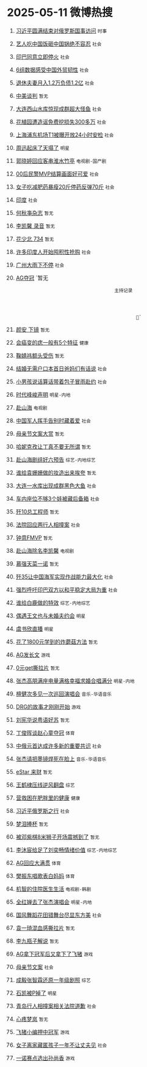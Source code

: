 # 2025-05-11 微博热搜 
1. [习近平圆满结束对俄罗斯国事访问](https://m.weibo.cn/search?containerid=100103type%3D1%26t%3D10%26q%3D%23%E4%B9%A0%E8%BF%91%E5%B9%B3%E5%9C%86%E6%BB%A1%E7%BB%93%E6%9D%9F%E5%AF%B9%E4%BF%84%E7%BD%97%E6%96%AF%E5%9B%BD%E4%BA%8B%E8%AE%BF%E9%97%AE%23&stream_entry_id=51&isnewpage=1&extparam=seat%3D1%26stream_entry_id%3D51%26pos%3D0%26filter_type%3Drealtimehot%26cate%3D10103%26c_type%3D51%26dgr%3D0%26q%3D%2523%25E4%25B9%25A0%25E8%25BF%2591%25E5%25B9%25B3%25E5%259C%2586%25E6%25BB%25A1%25E7%25BB%2593%25E6%259D%259F%25E5%25AF%25B9%25E4%25BF%2584%25E7%25BD%2597%25E6%2596%25AF%25E5%259B%25BD%25E4%25BA%258B%25E8%25AE%25BF%25E9%2597%25AE%2523%26display_time%3D1746908213%26pre_seqid%3D17469082138880337578985) `时事` 

2. [艺人吃中国饭砸中国锅绝不容忍](https://m.weibo.cn/search?containerid=100103type%3D1%26t%3D10%26q%3D%23%E8%89%BA%E4%BA%BA%E5%90%83%E4%B8%AD%E5%9B%BD%E9%A5%AD%E7%A0%B8%E4%B8%AD%E5%9B%BD%E9%94%85%E7%BB%9D%E4%B8%8D%E5%AE%B9%E5%BF%8D%23&stream_entry_id=31&isnewpage=1&extparam=seat%3D1%26stream_entry_id%3D31%26lcate%3D5001%26band_rank%3D1%26realpos%3D1%26filter_type%3Drealtimehot%26dgr%3D0%26pos%3D0%26cate%3D5001%26q%3D%2523%25E8%2589%25BA%25E4%25BA%25BA%25E5%2590%2583%25E4%25B8%25AD%25E5%259B%25BD%25E9%25A5%25AD%25E7%25A0%25B8%25E4%25B8%25AD%25E5%259B%25BD%25E9%2594%2585%25E7%25BB%259D%25E4%25B8%258D%25E5%25AE%25B9%25E5%25BF%258D%2523%26c_type%3D31%26flag%3D2%26display_time%3D1746908213%26pre_seqid%3D17469082138880337578985) `社会` 

3. [印巴同意立即停火](https://m.weibo.cn/search?containerid=100103type%3D1%26t%3D10%26q%3D%23%E5%8D%B0%E5%B7%B4%E5%90%8C%E6%84%8F%E7%AB%8B%E5%8D%B3%E5%81%9C%E7%81%AB%23&stream_entry_id=31&isnewpage=1&extparam=seat%3D1%26stream_entry_id%3D31%26lcate%3D5001%26band_rank%3D2%26realpos%3D2%26filter_type%3Drealtimehot%26dgr%3D0%26pos%3D1%26cate%3D5001%26q%3D%2523%25E5%258D%25B0%25E5%25B7%25B4%25E5%2590%258C%25E6%2584%258F%25E7%25AB%258B%25E5%258D%25B3%25E5%2581%259C%25E7%2581%25AB%2523%26c_type%3D31%26flag%3D0%26display_time%3D1746908213%26pre_seqid%3D17469082138880337578985) `社会` 

4. [6组数据感受中国外贸韧性](https://m.weibo.cn/search?containerid=100103type%3D1%26t%3D10%26q%3D%236%E7%BB%84%E6%95%B0%E6%8D%AE%E6%84%9F%E5%8F%97%E4%B8%AD%E5%9B%BD%E5%A4%96%E8%B4%B8%E9%9F%A7%E6%80%A7%23&stream_entry_id=31&isnewpage=1&extparam=seat%3D1%26stream_entry_id%3D31%26lcate%3D5001%26band_rank%3D3%26realpos%3D3%26filter_type%3Drealtimehot%26dgr%3D0%26pos%3D2%26cate%3D5001%26q%3D%25236%25E7%25BB%2584%25E6%2595%25B0%25E6%258D%25AE%25E6%2584%259F%25E5%258F%2597%25E4%25B8%25AD%25E5%259B%25BD%25E5%25A4%2596%25E8%25B4%25B8%25E9%259F%25A7%25E6%2580%25A7%2523%26c_type%3D31%26flag%3D0%26display_time%3D1746908213%26pre_seqid%3D17469082138880337578985) `社会` 

5. [退休夫妻月入1.2万负债1.2亿](https://m.weibo.cn/search?containerid=100103type%3D1%26t%3D10%26q%3D%23%E9%80%80%E4%BC%91%E5%A4%AB%E5%A6%BB%E6%9C%88%E5%85%A51.2%E4%B8%87%E8%B4%9F%E5%80%BA1.2%E4%BA%BF%23&stream_entry_id=31&isnewpage=1&extparam=seat%3D1%26stream_entry_id%3D31%26lcate%3D5001%26band_rank%3D4%26realpos%3D4%26filter_type%3Drealtimehot%26dgr%3D0%26pos%3D3%26cate%3D5001%26q%3D%2523%25E9%2580%2580%25E4%25BC%2591%25E5%25A4%25AB%25E5%25A6%25BB%25E6%259C%2588%25E5%2585%25A51.2%25E4%25B8%2587%25E8%25B4%259F%25E5%2580%25BA1.2%25E4%25BA%25BF%2523%26c_type%3D31%26flag%3D2%26display_time%3D1746908213%26pre_seqid%3D17469082138880337578985) `社会` 

6. [中美谈判](https://m.weibo.cn/search?containerid=100103type%3D1%26t%3D10%26q%3D%E4%B8%AD%E7%BE%8E%E8%B0%88%E5%88%A4&stream_entry_id=31&isnewpage=1&extparam=seat%3D1%26stream_entry_id%3D31%26lcate%3D5001%26band_rank%3D5%26realpos%3D5%26filter_type%3Drealtimehot%26dgr%3D0%26pos%3D4%26cate%3D5001%26q%3D%25E4%25B8%25AD%25E7%25BE%258E%25E8%25B0%2588%25E5%2588%25A4%26c_type%3D31%26flag%3D0%26display_time%3D1746908213%26pre_seqid%3D17469082138880337578985) `暂无` 

7. [大连西山水库惊现成群超大怪鱼](https://m.weibo.cn/search?containerid=100103type%3D1%26t%3D10%26q%3D%23%E5%A4%A7%E8%BF%9E%E8%A5%BF%E5%B1%B1%E6%B0%B4%E5%BA%93%E6%83%8A%E7%8E%B0%E6%88%90%E7%BE%A4%E8%B6%85%E5%A4%A7%E6%80%AA%E9%B1%BC%23&stream_entry_id=31&isnewpage=1&extparam=seat%3D1%26stream_entry_id%3D31%26lcate%3D5001%26band_rank%3D6%26realpos%3D6%26filter_type%3Drealtimehot%26dgr%3D0%26pos%3D5%26cate%3D5001%26q%3D%2523%25E5%25A4%25A7%25E8%25BF%259E%25E8%25A5%25BF%25E5%25B1%25B1%25E6%25B0%25B4%25E5%25BA%2593%25E6%2583%258A%25E7%258E%25B0%25E6%2588%2590%25E7%25BE%25A4%25E8%25B6%2585%25E5%25A4%25A7%25E6%2580%25AA%25E9%25B1%25BC%2523%26c_type%3D31%26flag%3D0%26display_time%3D1746908213%26pre_seqid%3D17469082138880337578985) `社会` 

8. [花植园遭造谣免费挖损失300多万](https://m.weibo.cn/search?containerid=100103type%3D1%26t%3D10%26q%3D%23%E8%8A%B1%E6%A4%8D%E5%9B%AD%E9%81%AD%E9%80%A0%E8%B0%A3%E5%85%8D%E8%B4%B9%E6%8C%96%E6%8D%9F%E5%A4%B1300%E5%A4%9A%E4%B8%87%23&stream_entry_id=31&isnewpage=1&extparam=seat%3D1%26stream_entry_id%3D31%26lcate%3D5001%26band_rank%3D7%26q%3D%2523%25E8%258A%25B1%25E6%25A4%258D%25E5%259B%25AD%25E9%2581%25AD%25E9%2580%25A0%25E8%25B0%25A3%25E5%2585%258D%25E8%25B4%25B9%25E6%258C%2596%25E6%258D%259F%25E5%25A4%25B1300%25E5%25A4%259A%25E4%25B8%2587%2523%26dgr%3D0%26pos%3D6%26adid%3D285491%26cate%3D5001%26c_type%3D31%26filter_type%3Drealtimehot%26is_ad_pos%3D1%26display_time%3D1746908213%26pre_seqid%3D17469082138880337578985) `社会` 

9. [上海浦东机场T1被曝开放24小时安检](https://m.weibo.cn/search?containerid=100103type%3D1%26t%3D10%26q%3D%23%E4%B8%8A%E6%B5%B7%E6%B5%A6%E4%B8%9C%E6%9C%BA%E5%9C%BAT1%E8%A2%AB%E6%9B%9D%E5%BC%80%E6%94%BE24%E5%B0%8F%E6%97%B6%E5%AE%89%E6%A3%80%23&stream_entry_id=31&isnewpage=1&extparam=seat%3D1%26stream_entry_id%3D31%26lcate%3D5001%26band_rank%3D7%26realpos%3D7%26filter_type%3Drealtimehot%26dgr%3D0%26pos%3D7%26cate%3D5001%26q%3D%2523%25E4%25B8%258A%25E6%25B5%25B7%25E6%25B5%25A6%25E4%25B8%259C%25E6%259C%25BA%25E5%259C%25BAT1%25E8%25A2%25AB%25E6%259B%259D%25E5%25BC%2580%25E6%2594%25BE24%25E5%25B0%258F%25E6%2597%25B6%25E5%25AE%2589%25E6%25A3%2580%2523%26c_type%3D31%26flag%3D2%26display_time%3D1746908213%26pre_seqid%3D17469082138880337578985) `社会` 

10. [周迅起床了天塌了](https://m.weibo.cn/search?containerid=100103type%3D1%26t%3D10%26q%3D%23%E5%91%A8%E8%BF%85%E8%B5%B7%E5%BA%8A%E4%BA%86%E5%A4%A9%E5%A1%8C%E4%BA%86%23&stream_entry_id=31&isnewpage=1&extparam=seat%3D1%26stream_entry_id%3D31%26lcate%3D5001%26band_rank%3D8%26realpos%3D8%26filter_type%3Drealtimehot%26dgr%3D0%26pos%3D8%26cate%3D5001%26q%3D%2523%25E5%2591%25A8%25E8%25BF%2585%25E8%25B5%25B7%25E5%25BA%258A%25E4%25BA%2586%25E5%25A4%25A9%25E5%25A1%258C%25E4%25BA%2586%2523%26c_type%3D31%26flag%3D2%26display_time%3D1746908213%26pre_seqid%3D17469082138880337578985) `明星` 

11. [郭晓婷回应客串淮水竹亭](https://m.weibo.cn/search?containerid=100103type%3D1%26t%3D10%26q%3D%23%E9%83%AD%E6%99%93%E5%A9%B7%E5%9B%9E%E5%BA%94%E5%AE%A2%E4%B8%B2%E6%B7%AE%E6%B0%B4%E7%AB%B9%E4%BA%AD%23&stream_entry_id=31&isnewpage=1&extparam=seat%3D1%26stream_entry_id%3D31%26lcate%3D5001%26band_rank%3D9%26realpos%3D9%26filter_type%3Drealtimehot%26dgr%3D0%26pos%3D9%26cate%3D5001%26q%3D%2523%25E9%2583%25AD%25E6%2599%2593%25E5%25A9%25B7%25E5%259B%259E%25E5%25BA%2594%25E5%25AE%25A2%25E4%25B8%25B2%25E6%25B7%25AE%25E6%25B0%25B4%25E7%25AB%25B9%25E4%25BA%25AD%2523%26c_type%3D31%26flag%3D0%26display_time%3D1746908213%26pre_seqid%3D17469082138880337578985) `电视剧-国产剧` 

12. [00后民警MVP结算画面好可爱](https://m.weibo.cn/search?containerid=100103type%3D1%26t%3D10%26q%3D%2300%E5%90%8E%E6%B0%91%E8%AD%A6MVP%E7%BB%93%E7%AE%97%E7%94%BB%E9%9D%A2%E5%A5%BD%E5%8F%AF%E7%88%B1%23&stream_entry_id=31&isnewpage=1&extparam=seat%3D1%26stream_entry_id%3D31%26lcate%3D5001%26band_rank%3D10%26realpos%3D10%26filter_type%3Drealtimehot%26dgr%3D0%26pos%3D10%26cate%3D5001%26q%3D%252300%25E5%2590%258E%25E6%25B0%2591%25E8%25AD%25A6MVP%25E7%25BB%2593%25E7%25AE%2597%25E7%2594%25BB%25E9%259D%25A2%25E5%25A5%25BD%25E5%258F%25AF%25E7%2588%25B1%2523%26c_type%3D31%26flag%3D32768%26display_time%3D1746908213%26pre_seqid%3D17469082138880337578985) `社会` 

13. [女子吃减肥药暴瘦20斤停药反弹70斤](https://m.weibo.cn/search?containerid=100103type%3D1%26t%3D10%26q%3D%23%E5%A5%B3%E5%AD%90%E5%90%83%E5%87%8F%E8%82%A5%E8%8D%AF%E6%9A%B4%E7%98%A620%E6%96%A4%E5%81%9C%E8%8D%AF%E5%8F%8D%E5%BC%B970%E6%96%A4%23&stream_entry_id=31&isnewpage=1&extparam=seat%3D1%26stream_entry_id%3D31%26lcate%3D5001%26band_rank%3D11%26realpos%3D11%26filter_type%3Drealtimehot%26dgr%3D0%26pos%3D11%26cate%3D5001%26q%3D%2523%25E5%25A5%25B3%25E5%25AD%2590%25E5%2590%2583%25E5%2587%258F%25E8%2582%25A5%25E8%258D%25AF%25E6%259A%25B4%25E7%2598%25A620%25E6%2596%25A4%25E5%2581%259C%25E8%258D%25AF%25E5%258F%258D%25E5%25BC%25B970%25E6%2596%25A4%2523%26c_type%3D31%26flag%3D0%26display_time%3D1746908213%26pre_seqid%3D17469082138880337578985) `社会` 

14. [印度](https://m.weibo.cn/search?containerid=100103type%3D1%26t%3D10%26q%3D%E5%8D%B0%E5%BA%A6&stream_entry_id=31&isnewpage=1&extparam=seat%3D1%26stream_entry_id%3D31%26lcate%3D5001%26band_rank%3D12%26realpos%3D12%26filter_type%3Drealtimehot%26dgr%3D0%26pos%3D12%26cate%3D5001%26q%3D%25E5%258D%25B0%25E5%25BA%25A6%26c_type%3D31%26flag%3D0%26display_time%3D1746908213%26pre_seqid%3D17469082138880337578985) `社会` 

15. [何秋亊杂志](https://m.weibo.cn/search?containerid=100103type%3D1%26t%3D10%26q%3D%23%E4%BD%95%E7%A7%8B%E4%BA%8A%E6%9D%82%E5%BF%97%23&stream_entry_id=31&isnewpage=1&extparam=seat%3D1%26stream_entry_id%3D31%26lcate%3D5001%26band_rank%3D13%26realpos%3D13%26filter_type%3Drealtimehot%26dgr%3D0%26pos%3D13%26cate%3D5001%26q%3D%2523%25E4%25BD%2595%25E7%25A7%258B%25E4%25BA%258A%25E6%259D%2582%25E5%25BF%2597%2523%26c_type%3D31%26flag%3D1%26display_time%3D1746908213%26pre_seqid%3D17469082138880337578985) `暂无` 

16. [李凯馨 录音](https://m.weibo.cn/search?containerid=100103type%3D1%26t%3D10%26q%3D%E6%9D%8E%E5%87%AF%E9%A6%A8+%E5%BD%95%E9%9F%B3&stream_entry_id=31&isnewpage=1&extparam=seat%3D1%26stream_entry_id%3D31%26lcate%3D5001%26band_rank%3D14%26realpos%3D14%26filter_type%3Drealtimehot%26dgr%3D0%26pos%3D14%26cate%3D5001%26q%3D%25E6%259D%258E%25E5%2587%25AF%25E9%25A6%25A8%2520%25E5%25BD%2595%25E9%259F%25B3%26c_type%3D31%26flag%3D0%26display_time%3D1746908213%26pre_seqid%3D17469082138880337578985) `暂无` 

17. [花少北 734](https://m.weibo.cn/search?containerid=100103type%3D1%26t%3D10%26q%3D%E8%8A%B1%E5%B0%91%E5%8C%97+734&stream_entry_id=31&isnewpage=1&extparam=seat%3D1%26stream_entry_id%3D31%26lcate%3D5001%26band_rank%3D15%26realpos%3D15%26filter_type%3Drealtimehot%26dgr%3D0%26pos%3D15%26cate%3D5001%26q%3D%25E8%258A%25B1%25E5%25B0%2591%25E5%258C%2597%2520734%26c_type%3D31%26flag%3D0%26display_time%3D1746908213%26pre_seqid%3D17469082138880337578985) `暂无` 

18. [许多印度人开始囤积性抢购](https://m.weibo.cn/search?containerid=100103type%3D1%26t%3D10%26q%3D%23%E8%AE%B8%E5%A4%9A%E5%8D%B0%E5%BA%A6%E4%BA%BA%E5%BC%80%E5%A7%8B%E5%9B%A4%E7%A7%AF%E6%80%A7%E6%8A%A2%E8%B4%AD%23&stream_entry_id=31&isnewpage=1&extparam=seat%3D1%26stream_entry_id%3D31%26lcate%3D5001%26band_rank%3D16%26realpos%3D16%26filter_type%3Drealtimehot%26dgr%3D0%26pos%3D16%26cate%3D5001%26q%3D%2523%25E8%25AE%25B8%25E5%25A4%259A%25E5%258D%25B0%25E5%25BA%25A6%25E4%25BA%25BA%25E5%25BC%2580%25E5%25A7%258B%25E5%259B%25A4%25E7%25A7%25AF%25E6%2580%25A7%25E6%258A%25A2%25E8%25B4%25AD%2523%26c_type%3D31%26flag%3D0%26display_time%3D1746908213%26pre_seqid%3D17469082138880337578985) `社会` 

19. [广州大雨下不停](https://m.weibo.cn/search?containerid=100103type%3D1%26t%3D10%26q%3D%23%E5%B9%BF%E5%B7%9E%E5%A4%A7%E9%9B%A8%E4%B8%8B%E4%B8%8D%E5%81%9C%23&stream_entry_id=31&isnewpage=1&extparam=seat%3D1%26stream_entry_id%3D31%26lcate%3D5001%26band_rank%3D17%26realpos%3D17%26filter_type%3Drealtimehot%26dgr%3D0%26pos%3D17%26cate%3D5001%26q%3D%2523%25E5%25B9%25BF%25E5%25B7%259E%25E5%25A4%25A7%25E9%259B%25A8%25E4%25B8%258B%25E4%25B8%258D%25E5%2581%259C%2523%26c_type%3D31%26flag%3D0%26display_time%3D1746908213%26pre_seqid%3D17469082138880337578985) `社会` 

20. [AG夺冠](https://m.weibo.cn/search?containerid=100103type%3D1%26t%3D10%26q%3DAG%E5%A4%BA%E5%86%A0&stream_entry_id=31&isnewpage=1&extparam=seat%3D1%26stream_entry_id%3D31%26lcate%3D5001%26band_rank%3D18%26realpos%3D18%26filter_type%3Drealtimehot%26dgr%3D0%26pos%3D18%26cate%3D5001%26q%3DAG%25E5%25A4%25BA%25E5%2586%25A0%26c_type%3D31%26flag%3D0%26display_time%3D1746908213%26pre_seqid%3D17469082138880337578985) `暂无
                                    
                                                        
                                            主持记录
                        
                                                    
                        
                        
                                                    ` 

21. [颜安 下镜](https://m.weibo.cn/search?containerid=100103type%3D1%26t%3D10%26q%3D%E9%A2%9C%E5%AE%89+%E4%B8%8B%E9%95%9C&stream_entry_id=31&isnewpage=1&extparam=seat%3D1%26stream_entry_id%3D31%26lcate%3D5001%26band_rank%3D19%26realpos%3D19%26filter_type%3Drealtimehot%26dgr%3D0%26pos%3D19%26cate%3D5001%26q%3D%25E9%25A2%259C%25E5%25AE%2589%2520%25E4%25B8%258B%25E9%2595%259C%26c_type%3D31%26flag%3D0%26display_time%3D1746908213%26pre_seqid%3D17469082138880337578985) `暂无` 

22. [会癌变的痣一般有5个特征](https://m.weibo.cn/search?containerid=100103type%3D1%26t%3D10%26q%3D%23%E4%BC%9A%E7%99%8C%E5%8F%98%E7%9A%84%E7%97%A3%E4%B8%80%E8%88%AC%E6%9C%895%E4%B8%AA%E7%89%B9%E5%BE%81%23&stream_entry_id=31&isnewpage=1&extparam=seat%3D1%26stream_entry_id%3D31%26lcate%3D5001%26band_rank%3D20%26realpos%3D20%26filter_type%3Drealtimehot%26dgr%3D0%26pos%3D20%26cate%3D5001%26q%3D%2523%25E4%25BC%259A%25E7%2599%258C%25E5%258F%2598%25E7%259A%2584%25E7%2597%25A3%25E4%25B8%2580%25E8%2588%25AC%25E6%259C%25895%25E4%25B8%25AA%25E7%2589%25B9%25E5%25BE%2581%2523%26c_type%3D31%26flag%3D0%26display_time%3D1746908213%26pre_seqid%3D17469082138880337578985) `健康` 

23. [鞠婧祎额头受伤](https://m.weibo.cn/search?containerid=100103type%3D1%26t%3D10%26q%3D%23%E9%9E%A0%E5%A9%A7%E7%A5%8E%E9%A2%9D%E5%A4%B4%E5%8F%97%E4%BC%A4%23&stream_entry_id=31&isnewpage=1&extparam=seat%3D1%26stream_entry_id%3D31%26lcate%3D5001%26band_rank%3D21%26realpos%3D21%26filter_type%3Drealtimehot%26dgr%3D0%26pos%3D21%26cate%3D5001%26q%3D%2523%25E9%259E%25A0%25E5%25A9%25A7%25E7%25A5%258E%25E9%25A2%259D%25E5%25A4%25B4%25E5%258F%2597%25E4%25BC%25A4%2523%26c_type%3D31%26flag%3D0%26display_time%3D1746908213%26pre_seqid%3D17469082138880337578985) `暂无` 

24. [结婚无需户口本首日爸妈们有话说](https://m.weibo.cn/search?containerid=100103type%3D1%26t%3D10%26q%3D%23%E7%BB%93%E5%A9%9A%E6%97%A0%E9%9C%80%E6%88%B7%E5%8F%A3%E6%9C%AC%E9%A6%96%E6%97%A5%E7%88%B8%E5%A6%88%E4%BB%AC%E6%9C%89%E8%AF%9D%E8%AF%B4%23&stream_entry_id=31&isnewpage=1&extparam=seat%3D1%26stream_entry_id%3D31%26lcate%3D5001%26band_rank%3D22%26realpos%3D22%26filter_type%3Drealtimehot%26dgr%3D0%26pos%3D22%26cate%3D5001%26q%3D%2523%25E7%25BB%2593%25E5%25A9%259A%25E6%2597%25A0%25E9%259C%2580%25E6%2588%25B7%25E5%258F%25A3%25E6%259C%25AC%25E9%25A6%2596%25E6%2597%25A5%25E7%2588%25B8%25E5%25A6%2588%25E4%25BB%25AC%25E6%259C%2589%25E8%25AF%259D%25E8%25AF%25B4%2523%26c_type%3D31%26flag%3D0%26display_time%3D1746908213%26pre_seqid%3D17469082138880337578985) `社会` 

25. [小男孩说话算话带着包子冒雨赴约](https://m.weibo.cn/search?containerid=100103type%3D1%26t%3D10%26q%3D%23%E5%B0%8F%E7%94%B7%E5%AD%A9%E8%AF%B4%E8%AF%9D%E7%AE%97%E8%AF%9D%E5%B8%A6%E7%9D%80%E5%8C%85%E5%AD%90%E5%86%92%E9%9B%A8%E8%B5%B4%E7%BA%A6%23&stream_entry_id=31&isnewpage=1&extparam=seat%3D1%26stream_entry_id%3D31%26lcate%3D5001%26band_rank%3D23%26realpos%3D23%26filter_type%3Drealtimehot%26dgr%3D0%26pos%3D23%26cate%3D5001%26q%3D%2523%25E5%25B0%258F%25E7%2594%25B7%25E5%25AD%25A9%25E8%25AF%25B4%25E8%25AF%259D%25E7%25AE%2597%25E8%25AF%259D%25E5%25B8%25A6%25E7%259D%2580%25E5%258C%2585%25E5%25AD%2590%25E5%2586%2592%25E9%259B%25A8%25E8%25B5%25B4%25E7%25BA%25A6%2523%26c_type%3D31%26flag%3D32768%26display_time%3D1746908213%26pre_seqid%3D17469082138880337578985) `社会` 

26. [时代峰峻声明](https://m.weibo.cn/search?containerid=100103type%3D1%26t%3D10%26q%3D%23%E6%97%B6%E4%BB%A3%E5%B3%B0%E5%B3%BB%E5%A3%B0%E6%98%8E%23&stream_entry_id=31&isnewpage=1&extparam=seat%3D1%26stream_entry_id%3D31%26lcate%3D5001%26band_rank%3D24%26realpos%3D24%26filter_type%3Drealtimehot%26dgr%3D0%26pos%3D24%26cate%3D5001%26q%3D%2523%25E6%2597%25B6%25E4%25BB%25A3%25E5%25B3%25B0%25E5%25B3%25BB%25E5%25A3%25B0%25E6%2598%258E%2523%26c_type%3D31%26flag%3D0%26display_time%3D1746908213%26pre_seqid%3D17469082138880337578985) `明星-内地` 

27. [赴山海](https://m.weibo.cn/search?containerid=100103type%3D1%26t%3D10%26q%3D%E8%B5%B4%E5%B1%B1%E6%B5%B7&stream_entry_id=31&isnewpage=1&extparam=seat%3D1%26stream_entry_id%3D31%26lcate%3D5001%26band_rank%3D25%26realpos%3D25%26filter_type%3Drealtimehot%26dgr%3D0%26pos%3D25%26cate%3D5001%26q%3D%25E8%25B5%25B4%25E5%25B1%25B1%25E6%25B5%25B7%26c_type%3D31%26flag%3D0%26display_time%3D1746908213%26pre_seqid%3D17469082138880337578985) `电视剧` 

28. [中国军人挥手告别时藏着爱](https://m.weibo.cn/search?containerid=100103type%3D1%26t%3D10%26q%3D%23%E4%B8%AD%E5%9B%BD%E5%86%9B%E4%BA%BA%E6%8C%A5%E6%89%8B%E5%91%8A%E5%88%AB%E6%97%B6%E8%97%8F%E7%9D%80%E7%88%B1%23&stream_entry_id=31&isnewpage=1&extparam=seat%3D1%26stream_entry_id%3D31%26lcate%3D5001%26band_rank%3D26%26realpos%3D26%26filter_type%3Drealtimehot%26dgr%3D0%26pos%3D26%26cate%3D5001%26q%3D%2523%25E4%25B8%25AD%25E5%259B%25BD%25E5%2586%259B%25E4%25BA%25BA%25E6%258C%25A5%25E6%2589%258B%25E5%2591%258A%25E5%2588%25AB%25E6%2597%25B6%25E8%2597%258F%25E7%259D%2580%25E7%2588%25B1%2523%26c_type%3D31%26flag%3D1%26display_time%3D1746908213%26pre_seqid%3D17469082138880337578985) `社会` 

29. [母亲节文案大赏](https://m.weibo.cn/search?containerid=100103type%3D1%26t%3D10%26q%3D%E6%AF%8D%E4%BA%B2%E8%8A%82%E6%96%87%E6%A1%88%E5%A4%A7%E8%B5%8F&stream_entry_id=31&isnewpage=1&extparam=seat%3D1%26stream_entry_id%3D31%26lcate%3D5001%26band_rank%3D27%26realpos%3D27%26filter_type%3Drealtimehot%26dgr%3D0%26pos%3D27%26cate%3D5001%26q%3D%25E6%25AF%258D%25E4%25BA%25B2%25E8%258A%2582%25E6%2596%2587%25E6%25A1%2588%25E5%25A4%25A7%25E8%25B5%258F%26c_type%3D31%26flag%3D0%26display_time%3D1746908213%26pre_seqid%3D17469082138880337578985) `暂无` 

30. [哈妮克孜让丁真不要无所谓](https://m.weibo.cn/search?containerid=100103type%3D1%26t%3D10%26q%3D%E5%93%88%E5%A6%AE%E5%85%8B%E5%AD%9C%E8%AE%A9%E4%B8%81%E7%9C%9F%E4%B8%8D%E8%A6%81%E6%97%A0%E6%89%80%E8%B0%93&stream_entry_id=31&isnewpage=1&extparam=seat%3D1%26stream_entry_id%3D31%26lcate%3D5001%26band_rank%3D28%26realpos%3D28%26filter_type%3Drealtimehot%26dgr%3D0%26pos%3D28%26cate%3D5001%26q%3D%25E5%2593%2588%25E5%25A6%25AE%25E5%2585%258B%25E5%25AD%259C%25E8%25AE%25A9%25E4%25B8%2581%25E7%259C%259F%25E4%25B8%258D%25E8%25A6%2581%25E6%2597%25A0%25E6%2589%2580%25E8%25B0%2593%26c_type%3D31%26flag%3D0%26display_time%3D1746908213%26pre_seqid%3D17469082138880337578985) `暂无` 

31. [赴山海剧组好六预告](https://m.weibo.cn/search?containerid=100103type%3D1%26t%3D10%26q%3D%23%E8%B5%B4%E5%B1%B1%E6%B5%B7%E5%89%A7%E7%BB%84%E5%A5%BD%E5%85%AD%E9%A2%84%E5%91%8A%23&stream_entry_id=31&isnewpage=1&extparam=seat%3D1%26stream_entry_id%3D31%26lcate%3D5001%26band_rank%3D29%26realpos%3D29%26filter_type%3Drealtimehot%26dgr%3D0%26pos%3D29%26cate%3D5001%26q%3D%2523%25E8%25B5%25B4%25E5%25B1%25B1%25E6%25B5%25B7%25E5%2589%25A7%25E7%25BB%2584%25E5%25A5%25BD%25E5%2585%25AD%25E9%25A2%2584%25E5%2591%258A%2523%26c_type%3D31%26flag%3D0%26display_time%3D1746908213%26pre_seqid%3D17469082138880337578985) `综艺-内地综艺` 

32. [谁给袁姗姗做的妆造出来挨夸](https://m.weibo.cn/search?containerid=100103type%3D1%26t%3D10%26q%3D%E8%B0%81%E7%BB%99%E8%A2%81%E5%A7%97%E5%A7%97%E5%81%9A%E7%9A%84%E5%A6%86%E9%80%A0%E5%87%BA%E6%9D%A5%E6%8C%A8%E5%A4%B8&stream_entry_id=31&isnewpage=1&extparam=seat%3D1%26stream_entry_id%3D31%26lcate%3D5001%26band_rank%3D30%26realpos%3D30%26filter_type%3Drealtimehot%26dgr%3D0%26pos%3D30%26cate%3D5001%26q%3D%25E8%25B0%2581%25E7%25BB%2599%25E8%25A2%2581%25E5%25A7%2597%25E5%25A7%2597%25E5%2581%259A%25E7%259A%2584%25E5%25A6%2586%25E9%2580%25A0%25E5%2587%25BA%25E6%259D%25A5%25E6%258C%25A8%25E5%25A4%25B8%26c_type%3D31%26flag%3D0%26display_time%3D1746908213%26pre_seqid%3D17469082138880337578985) `暂无` 

33. [大连一水库出现成群黑色大鱼](https://m.weibo.cn/search?containerid=100103type%3D1%26t%3D10%26q%3D%23%E5%A4%A7%E8%BF%9E%E4%B8%80%E6%B0%B4%E5%BA%93%E5%87%BA%E7%8E%B0%E6%88%90%E7%BE%A4%E9%BB%91%E8%89%B2%E5%A4%A7%E9%B1%BC%23&stream_entry_id=31&isnewpage=1&extparam=seat%3D1%26stream_entry_id%3D31%26lcate%3D5001%26band_rank%3D31%26realpos%3D31%26filter_type%3Drealtimehot%26dgr%3D0%26pos%3D31%26cate%3D5001%26q%3D%2523%25E5%25A4%25A7%25E8%25BF%259E%25E4%25B8%2580%25E6%25B0%25B4%25E5%25BA%2593%25E5%2587%25BA%25E7%258E%25B0%25E6%2588%2590%25E7%25BE%25A4%25E9%25BB%2591%25E8%2589%25B2%25E5%25A4%25A7%25E9%25B1%25BC%2523%26c_type%3D31%26flag%3D0%26display_time%3D1746908213%26pre_seqid%3D17469082138880337578985) `社会` 

34. [车内座位不够3个娃被藏后备箱](https://m.weibo.cn/search?containerid=100103type%3D1%26t%3D10%26q%3D%23%E8%BD%A6%E5%86%85%E5%BA%A7%E4%BD%8D%E4%B8%8D%E5%A4%9F3%E4%B8%AA%E5%A8%83%E8%A2%AB%E8%97%8F%E5%90%8E%E5%A4%87%E7%AE%B1%23&stream_entry_id=31&isnewpage=1&extparam=seat%3D1%26stream_entry_id%3D31%26lcate%3D5001%26band_rank%3D32%26realpos%3D32%26filter_type%3Drealtimehot%26dgr%3D0%26pos%3D32%26cate%3D5001%26q%3D%2523%25E8%25BD%25A6%25E5%2586%2585%25E5%25BA%25A7%25E4%25BD%258D%25E4%25B8%258D%25E5%25A4%259F3%25E4%25B8%25AA%25E5%25A8%2583%25E8%25A2%25AB%25E8%2597%258F%25E5%2590%258E%25E5%25A4%2587%25E7%25AE%25B1%2523%26c_type%3D31%26flag%3D0%26display_time%3D1746908213%26pre_seqid%3D17469082138880337578985) `社会` 

35. [歼10总工程师](https://m.weibo.cn/search?containerid=100103type%3D1%26t%3D10%26q%3D%E6%AD%BC10%E6%80%BB%E5%B7%A5%E7%A8%8B%E5%B8%88&stream_entry_id=31&isnewpage=1&extparam=seat%3D1%26stream_entry_id%3D31%26lcate%3D5001%26band_rank%3D33%26realpos%3D33%26filter_type%3Drealtimehot%26dgr%3D0%26pos%3D33%26cate%3D5001%26q%3D%25E6%25AD%25BC10%25E6%2580%25BB%25E5%25B7%25A5%25E7%25A8%258B%25E5%25B8%2588%26c_type%3D31%26flag%3D0%26display_time%3D1746908213%26pre_seqid%3D17469082138880337578985) `暂无` 

36. [法院回应两行人相撞案](https://m.weibo.cn/search?containerid=100103type%3D1%26t%3D10%26q%3D%23%E6%B3%95%E9%99%A2%E5%9B%9E%E5%BA%94%E4%B8%A4%E8%A1%8C%E4%BA%BA%E7%9B%B8%E6%92%9E%E6%A1%88%23&stream_entry_id=31&isnewpage=1&extparam=seat%3D1%26stream_entry_id%3D31%26lcate%3D5001%26band_rank%3D34%26realpos%3D34%26filter_type%3Drealtimehot%26dgr%3D0%26pos%3D34%26cate%3D5001%26q%3D%2523%25E6%25B3%2595%25E9%2599%25A2%25E5%259B%259E%25E5%25BA%2594%25E4%25B8%25A4%25E8%25A1%258C%25E4%25BA%25BA%25E7%259B%25B8%25E6%2592%259E%25E6%25A1%2588%2523%26c_type%3D31%26flag%3D0%26display_time%3D1746908213%26pre_seqid%3D17469082138880337578985) `社会` 

37. [钟意FMVP](https://m.weibo.cn/search?containerid=100103type%3D1%26t%3D10%26q%3D%E9%92%9F%E6%84%8FFMVP&stream_entry_id=31&isnewpage=1&extparam=seat%3D1%26stream_entry_id%3D31%26lcate%3D5001%26band_rank%3D35%26realpos%3D35%26filter_type%3Drealtimehot%26dgr%3D0%26pos%3D35%26cate%3D5001%26q%3D%25E9%2592%259F%25E6%2584%258FFMVP%26c_type%3D31%26flag%3D0%26display_time%3D1746908213%26pre_seqid%3D17469082138880337578985) `暂无` 

38. [赴山海除名李凯馨](https://m.weibo.cn/search?containerid=100103type%3D1%26t%3D10%26q%3D%23%E8%B5%B4%E5%B1%B1%E6%B5%B7%E9%99%A4%E5%90%8D%E6%9D%8E%E5%87%AF%E9%A6%A8%23&stream_entry_id=31&isnewpage=1&extparam=seat%3D1%26stream_entry_id%3D31%26lcate%3D5001%26band_rank%3D36%26realpos%3D36%26filter_type%3Drealtimehot%26dgr%3D0%26pos%3D36%26cate%3D5001%26q%3D%2523%25E8%25B5%25B4%25E5%25B1%25B1%25E6%25B5%25B7%25E9%2599%25A4%25E5%2590%258D%25E6%259D%258E%25E5%2587%25AF%25E9%25A6%25A8%2523%26c_type%3D31%26flag%3D0%26display_time%3D1746908213%26pre_seqid%3D17469082138880337578985) `电视剧` 

39. [慕强天菜一诺](https://m.weibo.cn/search?containerid=100103type%3D1%26t%3D10%26q%3D%E6%85%95%E5%BC%BA%E5%A4%A9%E8%8F%9C%E4%B8%80%E8%AF%BA&stream_entry_id=31&isnewpage=1&extparam=seat%3D1%26stream_entry_id%3D31%26lcate%3D5001%26band_rank%3D37%26realpos%3D37%26filter_type%3Drealtimehot%26dgr%3D0%26pos%3D37%26cate%3D5001%26q%3D%25E6%2585%2595%25E5%25BC%25BA%25E5%25A4%25A9%25E8%258F%259C%25E4%25B8%2580%25E8%25AF%25BA%26c_type%3D31%26flag%3D0%26display_time%3D1746908213%26pre_seqid%3D17469082138880337578985) `暂无` 

40. [歼35让中国海军实现作战能力最大化](https://m.weibo.cn/search?containerid=100103type%3D1%26t%3D10%26q%3D%23%E6%AD%BC35%E8%AE%A9%E4%B8%AD%E5%9B%BD%E6%B5%B7%E5%86%9B%E5%AE%9E%E7%8E%B0%E4%BD%9C%E6%88%98%E8%83%BD%E5%8A%9B%E6%9C%80%E5%A4%A7%E5%8C%96%23&stream_entry_id=31&isnewpage=1&extparam=seat%3D1%26stream_entry_id%3D31%26lcate%3D5001%26band_rank%3D38%26realpos%3D38%26filter_type%3Drealtimehot%26dgr%3D0%26pos%3D38%26cate%3D5001%26q%3D%2523%25E6%25AD%25BC35%25E8%25AE%25A9%25E4%25B8%25AD%25E5%259B%25BD%25E6%25B5%25B7%25E5%2586%259B%25E5%25AE%259E%25E7%258E%25B0%25E4%25BD%259C%25E6%2588%2598%25E8%2583%25BD%25E5%258A%259B%25E6%259C%2580%25E5%25A4%25A7%25E5%258C%2596%2523%26c_type%3D31%26flag%3D0%26display_time%3D1746908213%26pre_seqid%3D17469082138880337578985) `社会` 

41. [强烈呼吁印巴双方以和平稳定大局为重](https://m.weibo.cn/search?containerid=100103type%3D1%26t%3D10%26q%3D%23%E5%BC%BA%E7%83%88%E5%91%BC%E5%90%81%E5%8D%B0%E5%B7%B4%E5%8F%8C%E6%96%B9%E4%BB%A5%E5%92%8C%E5%B9%B3%E7%A8%B3%E5%AE%9A%E5%A4%A7%E5%B1%80%E4%B8%BA%E9%87%8D%23&stream_entry_id=31&isnewpage=1&extparam=seat%3D1%26stream_entry_id%3D31%26lcate%3D5001%26band_rank%3D39%26realpos%3D39%26filter_type%3Drealtimehot%26dgr%3D0%26pos%3D39%26cate%3D5001%26q%3D%2523%25E5%25BC%25BA%25E7%2583%2588%25E5%2591%25BC%25E5%2590%2581%25E5%258D%25B0%25E5%25B7%25B4%25E5%258F%258C%25E6%2596%25B9%25E4%25BB%25A5%25E5%2592%258C%25E5%25B9%25B3%25E7%25A8%25B3%25E5%25AE%259A%25E5%25A4%25A7%25E5%25B1%2580%25E4%25B8%25BA%25E9%2587%258D%2523%26c_type%3D31%26flag%3D0%26display_time%3D1746908213%26pre_seqid%3D17469082138880337578985) `社会` 

42. [谁给白鹿做的特效](https://m.weibo.cn/search?containerid=100103type%3D1%26t%3D10%26q%3D%23%E8%B0%81%E7%BB%99%E7%99%BD%E9%B9%BF%E5%81%9A%E7%9A%84%E7%89%B9%E6%95%88%23&stream_entry_id=31&isnewpage=1&extparam=seat%3D1%26stream_entry_id%3D31%26lcate%3D5001%26band_rank%3D40%26realpos%3D40%26filter_type%3Drealtimehot%26dgr%3D0%26pos%3D40%26cate%3D5001%26q%3D%2523%25E8%25B0%2581%25E7%25BB%2599%25E7%2599%25BD%25E9%25B9%25BF%25E5%2581%259A%25E7%259A%2584%25E7%2589%25B9%25E6%2595%2588%2523%26c_type%3D31%26flag%3D0%26display_time%3D1746908213%26pre_seqid%3D17469082138880337578985) `综艺-内地综艺` 

43. [偶遇王文也与未婚夫约会](https://m.weibo.cn/search?containerid=100103type%3D1%26t%3D10%26q%3D%23%E5%81%B6%E9%81%87%E7%8E%8B%E6%96%87%E4%B9%9F%E4%B8%8E%E6%9C%AA%E5%A9%9A%E5%A4%AB%E7%BA%A6%E4%BC%9A%23&stream_entry_id=31&isnewpage=1&extparam=seat%3D1%26stream_entry_id%3D31%26lcate%3D5001%26band_rank%3D41%26realpos%3D41%26filter_type%3Drealtimehot%26dgr%3D0%26pos%3D41%26cate%3D5001%26q%3D%2523%25E5%2581%25B6%25E9%2581%2587%25E7%258E%258B%25E6%2596%2587%25E4%25B9%259F%25E4%25B8%258E%25E6%259C%25AA%25E5%25A9%259A%25E5%25A4%25AB%25E7%25BA%25A6%25E4%25BC%259A%2523%26c_type%3D31%26flag%3D0%26display_time%3D1746908213%26pre_seqid%3D17469082138880337578985) `明星` 

44. [虞书欣直播](https://m.weibo.cn/search?containerid=100103type%3D1%26t%3D10%26q%3D%23%E8%99%9E%E4%B9%A6%E6%AC%A3%E7%9B%B4%E6%92%AD%23&stream_entry_id=31&isnewpage=1&extparam=seat%3D1%26stream_entry_id%3D31%26lcate%3D5001%26band_rank%3D42%26realpos%3D42%26filter_type%3Drealtimehot%26dgr%3D0%26pos%3D42%26cate%3D5001%26q%3D%2523%25E8%2599%259E%25E4%25B9%25A6%25E6%25AC%25A3%25E7%259B%25B4%25E6%2592%25AD%2523%26c_type%3D31%26flag%3D0%26display_time%3D1746908213%26pre_seqid%3D17469082138880337578985) `明星` 

45. [花了1800元学到的炸蘑菇方法](https://m.weibo.cn/search?containerid=100103type%3D1%26t%3D10%26q%3D%E8%8A%B1%E4%BA%861800%E5%85%83%E5%AD%A6%E5%88%B0%E7%9A%84%E7%82%B8%E8%98%91%E8%8F%87%E6%96%B9%E6%B3%95&stream_entry_id=31&isnewpage=1&extparam=seat%3D1%26stream_entry_id%3D31%26lcate%3D5001%26band_rank%3D43%26realpos%3D43%26filter_type%3Drealtimehot%26dgr%3D0%26pos%3D43%26cate%3D5001%26q%3D%25E8%258A%25B1%25E4%25BA%25861800%25E5%2585%2583%25E5%25AD%25A6%25E5%2588%25B0%25E7%259A%2584%25E7%2582%25B8%25E8%2598%2591%25E8%258F%2587%25E6%2596%25B9%25E6%25B3%2595%26c_type%3D31%26flag%3D1%26display_time%3D1746908213%26pre_seqid%3D17469082138880337578985) `暂无` 

46. [AG发长文](https://m.weibo.cn/search?containerid=100103type%3D1%26t%3D10%26q%3DAG%E5%8F%91%E9%95%BF%E6%96%87&stream_entry_id=31&isnewpage=1&extparam=seat%3D1%26stream_entry_id%3D31%26lcate%3D5001%26band_rank%3D44%26realpos%3D44%26filter_type%3Drealtimehot%26dgr%3D0%26pos%3D44%26cate%3D5001%26q%3DAG%25E5%258F%2591%25E9%2595%25BF%25E6%2596%2587%26c_type%3D31%26flag%3D0%26display_time%3D1746908213%26pre_seqid%3D17469082138880337578985) `游戏` 

47. [0元get撕拉片](https://m.weibo.cn/search?containerid=100103type%3D1%26t%3D10%26q%3D0%E5%85%83get%E6%92%95%E6%8B%89%E7%89%87&stream_entry_id=31&isnewpage=1&extparam=seat%3D1%26stream_entry_id%3D31%26lcate%3D5001%26band_rank%3D45%26realpos%3D45%26filter_type%3Drealtimehot%26dgr%3D0%26pos%3D45%26cate%3D5001%26q%3D0%25E5%2585%2583get%25E6%2592%2595%25E6%258B%2589%25E7%2589%2587%26c_type%3D31%26flag%3D0%26display_time%3D1746908213%26pre_seqid%3D17469082138880337578985) `暂无` 

48. [张杰高朋满座电量满格幸福求婚合唱满分](https://m.weibo.cn/search?containerid=100103type%3D1%26t%3D10%26q%3D%23%E5%BC%A0%E6%9D%B0%E9%AB%98%E6%9C%8B%E6%BB%A1%E5%BA%A7%E7%94%B5%E9%87%8F%E6%BB%A1%E6%A0%BC%E5%B9%B8%E7%A6%8F%E6%B1%82%E5%A9%9A%E5%90%88%E5%94%B1%E6%BB%A1%E5%88%86%23&stream_entry_id=31&isnewpage=1&extparam=seat%3D1%26stream_entry_id%3D31%26lcate%3D5001%26band_rank%3D46%26realpos%3D46%26filter_type%3Drealtimehot%26dgr%3D0%26pos%3D46%26cate%3D5001%26q%3D%2523%25E5%25BC%25A0%25E6%259D%25B0%25E9%25AB%2598%25E6%259C%258B%25E6%25BB%25A1%25E5%25BA%25A7%25E7%2594%25B5%25E9%2587%258F%25E6%25BB%25A1%25E6%25A0%25BC%25E5%25B9%25B8%25E7%25A6%258F%25E6%25B1%2582%25E5%25A9%259A%25E5%2590%2588%25E5%2594%25B1%25E6%25BB%25A1%25E5%2588%2586%2523%26c_type%3D31%26flag%3D1%26display_time%3D1746908213%26pre_seqid%3D17469082138880337578985) `明星-内地` 

49. [檀健次多见一次巡回演唱会](https://m.weibo.cn/search?containerid=100103type%3D1%26t%3D10%26q%3D%23%E6%AA%80%E5%81%A5%E6%AC%A1%E5%A4%9A%E8%A7%81%E4%B8%80%E6%AC%A1%E5%B7%A1%E5%9B%9E%E6%BC%94%E5%94%B1%E4%BC%9A%23&stream_entry_id=31&isnewpage=1&extparam=seat%3D1%26stream_entry_id%3D31%26lcate%3D5001%26band_rank%3D47%26realpos%3D47%26filter_type%3Drealtimehot%26dgr%3D0%26pos%3D47%26cate%3D5001%26q%3D%2523%25E6%25AA%2580%25E5%2581%25A5%25E6%25AC%25A1%25E5%25A4%259A%25E8%25A7%2581%25E4%25B8%2580%25E6%25AC%25A1%25E5%25B7%25A1%25E5%259B%259E%25E6%25BC%2594%25E5%2594%25B1%25E4%25BC%259A%2523%26c_type%3D31%26flag%3D1%26display_time%3D1746908213%26pre_seqid%3D17469082138880337578985) `音乐-华语音乐` 

50. [DRG的故事才刚刚开始](https://m.weibo.cn/search?containerid=100103type%3D1%26t%3D10%26q%3D%23DRG%E7%9A%84%E6%95%85%E4%BA%8B%E6%89%8D%E5%88%9A%E5%88%9A%E5%BC%80%E5%A7%8B%23&stream_entry_id=31&isnewpage=1&extparam=seat%3D1%26stream_entry_id%3D31%26lcate%3D5001%26band_rank%3D48%26realpos%3D48%26filter_type%3Drealtimehot%26dgr%3D0%26pos%3D48%26cate%3D5001%26q%3D%2523DRG%25E7%259A%2584%25E6%2595%2585%25E4%25BA%258B%25E6%2589%258D%25E5%2588%259A%25E5%2588%259A%25E5%25BC%2580%25E5%25A7%258B%2523%26c_type%3D31%26flag%3D0%26display_time%3D1746908213%26pre_seqid%3D17469082138880337578985) `游戏` 

51. [刘宪华说粤语好苏](https://m.weibo.cn/search?containerid=100103type%3D1%26t%3D10%26q%3D%E5%88%98%E5%AE%AA%E5%8D%8E%E8%AF%B4%E7%B2%A4%E8%AF%AD%E5%A5%BD%E8%8B%8F&stream_entry_id=31&isnewpage=1&extparam=seat%3D1%26stream_entry_id%3D31%26lcate%3D5001%26band_rank%3D49%26realpos%3D49%26filter_type%3Drealtimehot%26dgr%3D0%26pos%3D49%26cate%3D5001%26q%3D%25E5%2588%2598%25E5%25AE%25AA%25E5%258D%258E%25E8%25AF%25B4%25E7%25B2%25A4%25E8%25AF%25AD%25E5%25A5%25BD%25E8%258B%258F%26c_type%3D31%26flag%3D0%26display_time%3D1746908213%26pre_seqid%3D17469082138880337578985) `暂无` 

52. [丁俊晖谈赵心童夺冠](https://m.weibo.cn/search?containerid=100103type%3D1%26t%3D10%26q%3D%23%E4%B8%81%E4%BF%8A%E6%99%96%E8%B0%88%E8%B5%B5%E5%BF%83%E7%AB%A5%E5%A4%BA%E5%86%A0%23&stream_entry_id=31&isnewpage=1&extparam=seat%3D1%26stream_entry_id%3D31%26lcate%3D5001%26band_rank%3D50%26realpos%3D50%26filter_type%3Drealtimehot%26dgr%3D0%26pos%3D50%26cate%3D5001%26q%3D%2523%25E4%25B8%2581%25E4%25BF%258A%25E6%2599%2596%25E8%25B0%2588%25E8%25B5%25B5%25E5%25BF%2583%25E7%25AB%25A5%25E5%25A4%25BA%25E5%2586%25A0%2523%26c_type%3D31%26flag%3D0%26display_time%3D1746908213%26pre_seqid%3D17469082138880337578985) `体育` 

53. [中俄元首达成许多新的重要共识](https://m.weibo.cn/search?containerid=100103type%3D1%26t%3D10%26q%3D%23%E4%B8%AD%E4%BF%84%E5%85%83%E9%A6%96%E8%BE%BE%E6%88%90%E8%AE%B8%E5%A4%9A%E6%96%B0%E7%9A%84%E9%87%8D%E8%A6%81%E5%85%B1%E8%AF%86%23&stream_entry_id=51&isnewpage=1&extparam=seat%3D1%26q%3D%2523%25E4%25B8%25AD%25E4%25BF%2584%25E5%2585%2583%25E9%25A6%2596%25E8%25BE%25BE%25E6%2588%2590%25E8%25AE%25B8%25E5%25A4%259A%25E6%2596%25B0%25E7%259A%2584%25E9%2587%258D%25E8%25A6%2581%25E5%2585%25B1%25E8%25AF%2586%2523%26cate%3D10103%26c_type%3D51%26dgr%3D0%26filter_type%3Drealtimehot%26stream_entry_id%3D51%26pos%3D0%26display_time%3D1746908167%26pre_seqid%3D17469081675050328290372) `社会` 

54. [张杰请把墨镜焊死在脸上](https://m.weibo.cn/search?containerid=100103type%3D1%26t%3D10%26q%3D%23%E5%BC%A0%E6%9D%B0%E8%AF%B7%E6%8A%8A%E5%A2%A8%E9%95%9C%E7%84%8A%E6%AD%BB%E5%9C%A8%E8%84%B8%E4%B8%8A%23&stream_entry_id=31&isnewpage=1&extparam=seat%3D1%26flag%3D0%26dgr%3D0%26filter_type%3Drealtimehot%26band_rank%3D46%26pos%3D45%26q%3D%2523%25E5%25BC%25A0%25E6%259D%25B0%25E8%25AF%25B7%25E6%258A%258A%25E5%25A2%25A8%25E9%2595%259C%25E7%2584%258A%25E6%25AD%25BB%25E5%259C%25A8%25E8%2584%25B8%25E4%25B8%258A%2523%26cate%3D5001%26realpos%3D46%26stream_entry_id%3D31%26lcate%3D5001%26c_type%3D31%26display_time%3D1746908167%26pre_seqid%3D17469081675050328290372) `音乐-华语音乐` 

55. [eStar 来财](https://m.weibo.cn/search?containerid=100103type%3D1%26t%3D10%26q%3DeStar+%E6%9D%A5%E8%B4%A2&stream_entry_id=31&isnewpage=1&extparam=seat%3D1%26flag%3D0%26dgr%3D0%26filter_type%3Drealtimehot%26band_rank%3D48%26pos%3D47%26q%3DeStar%2520%25E6%259D%25A5%25E8%25B4%25A2%26cate%3D5001%26realpos%3D48%26stream_entry_id%3D31%26lcate%3D5001%26c_type%3D31%26display_time%3D1746908167%26pre_seqid%3D17469081675050328290372) `暂无` 

56. [王鹤棣压线逆风翻盘](https://m.weibo.cn/search?containerid=100103type%3D1%26t%3D10%26q%3D%E7%8E%8B%E9%B9%A4%E6%A3%A3%E5%8E%8B%E7%BA%BF%E9%80%86%E9%A3%8E%E7%BF%BB%E7%9B%98&stream_entry_id=31&isnewpage=1&extparam=seat%3D1%26flag%3D0%26dgr%3D0%26filter_type%3Drealtimehot%26band_rank%3D49%26pos%3D48%26q%3D%25E7%258E%258B%25E9%25B9%25A4%25E6%25A3%25A3%25E5%258E%258B%25E7%25BA%25BF%25E9%2580%2586%25E9%25A3%258E%25E7%25BF%25BB%25E7%259B%2598%26cate%3D5001%26realpos%3D49%26stream_entry_id%3D31%26lcate%3D5001%26c_type%3D31%26display_time%3D1746908167%26pre_seqid%3D17469081675050328290372) `综艺` 

57. [营救困在肥胖里的健康](https://m.weibo.cn/search?containerid=100103type%3D1%26t%3D10%26q%3D%23%E8%90%A5%E6%95%91%E5%9B%B0%E5%9C%A8%E8%82%A5%E8%83%96%E9%87%8C%E7%9A%84%E5%81%A5%E5%BA%B7%23&stream_entry_id=31&isnewpage=1&extparam=seat%3D1%26band_rank%3D7%26stream_entry_id%3D31%26adid%3D285463%26is_ad_pos%3D1%26filter_type%3Drealtimehot%26topic_ad%3D1%26q%3D%2523%25E8%2590%25A5%25E6%2595%2591%25E5%259B%25B0%25E5%259C%25A8%25E8%2582%25A5%25E8%2583%2596%25E9%2587%258C%25E7%259A%2584%25E5%2581%25A5%25E5%25BA%25B7%2523%26c_type%3D31%26lcate%3D5001%26dgr%3D0%26cate%3D5001%26pos%3D6%26display_time%3D1746908075%26pre_seqid%3D174690807515901531952105) `健康` 

58. [习近平俄罗斯之行](https://m.weibo.cn/search?containerid=100103type%3D1%26t%3D10%26q%3D%23%E4%B9%A0%E8%BF%91%E5%B9%B3%E4%BF%84%E7%BD%97%E6%96%AF%E4%B9%8B%E8%A1%8C%23&stream_entry_id=51&isnewpage=1&extparam=seat%3D1%26filter_type%3Drealtimehot%26stream_entry_id%3D51%26c_type%3D51%26q%3D%2523%25E4%25B9%25A0%25E8%25BF%2591%25E5%25B9%25B3%25E4%25BF%2584%25E7%25BD%2597%25E6%2596%25AF%25E4%25B9%258B%25E8%25A1%258C%2523%26cate%3D10103%26pos%3D0%26dgr%3D0%26display_time%3D1746908027%26pre_seqid%3D174690802752103255792112) `社会` 

59. [梦泪捧杯](https://m.weibo.cn/search?containerid=100103type%3D1%26t%3D10%26q%3D%E6%A2%A6%E6%B3%AA%E6%8D%A7%E6%9D%AF&stream_entry_id=31&isnewpage=1&extparam=seat%3D1%26flag%3D0%26stream_entry_id%3D31%26lcate%3D5001%26q%3D%25E6%25A2%25A6%25E6%25B3%25AA%25E6%258D%25A7%25E6%259D%25AF%26dgr%3D0%26pos%3D39%26band_rank%3D40%26realpos%3D40%26cate%3D5001%26c_type%3D31%26filter_type%3Drealtimehot%26display_time%3D1746904479%26pre_seqid%3D17469044793870323572677) `暂无` 

60. [被邓紫棋8米狮子开场震撼到了](https://m.weibo.cn/search?containerid=100103type%3D1%26t%3D10%26q%3D%E8%A2%AB%E9%82%93%E7%B4%AB%E6%A3%8B8%E7%B1%B3%E7%8B%AE%E5%AD%90%E5%BC%80%E5%9C%BA%E9%9C%87%E6%92%BC%E5%88%B0%E4%BA%86&stream_entry_id=31&isnewpage=1&extparam=seat%3D1%26flag%3D0%26stream_entry_id%3D31%26lcate%3D5001%26q%3D%25E8%25A2%25AB%25E9%2582%2593%25E7%25B4%25AB%25E6%25A3%258B8%25E7%25B1%25B3%25E7%258B%25AE%25E5%25AD%2590%25E5%25BC%2580%25E5%259C%25BA%25E9%259C%2587%25E6%2592%25BC%25E5%2588%25B0%25E4%25BA%2586%26dgr%3D0%26pos%3D43%26band_rank%3D44%26realpos%3D44%26cate%3D5001%26c_type%3D31%26filter_type%3Drealtimehot%26display_time%3D1746904479%26pre_seqid%3D17469044793870323572677) `暂无` 

61. [李沐宸给足了刘奕畅情绪价值](https://m.weibo.cn/search?containerid=100103type%3D1%26t%3D10%26q%3D%E6%9D%8E%E6%B2%90%E5%AE%B8%E7%BB%99%E8%B6%B3%E4%BA%86%E5%88%98%E5%A5%95%E7%95%85%E6%83%85%E7%BB%AA%E4%BB%B7%E5%80%BC&stream_entry_id=31&isnewpage=1&extparam=seat%3D1%26flag%3D0%26stream_entry_id%3D31%26lcate%3D5001%26q%3D%25E6%259D%258E%25E6%25B2%2590%25E5%25AE%25B8%25E7%25BB%2599%25E8%25B6%25B3%25E4%25BA%2586%25E5%2588%2598%25E5%25A5%2595%25E7%2595%2585%25E6%2583%2585%25E7%25BB%25AA%25E4%25BB%25B7%25E5%2580%25BC%26dgr%3D0%26pos%3D46%26band_rank%3D47%26realpos%3D47%26cate%3D5001%26c_type%3D31%26filter_type%3Drealtimehot%26display_time%3D1746904479%26pre_seqid%3D17469044793870323572677) `综艺-内地综艺` 

62. [AG回应大满贯](https://m.weibo.cn/search?containerid=100103type%3D1%26t%3D10%26q%3D%23AG%E5%9B%9E%E5%BA%94%E5%A4%A7%E6%BB%A1%E8%B4%AF%23&stream_entry_id=31&isnewpage=1&extparam=seat%3D1%26flag%3D0%26stream_entry_id%3D31%26lcate%3D5001%26q%3D%2523AG%25E5%259B%259E%25E5%25BA%2594%25E5%25A4%25A7%25E6%25BB%25A1%25E8%25B4%25AF%2523%26dgr%3D0%26pos%3D47%26band_rank%3D48%26realpos%3D48%26cate%3D5001%26c_type%3D31%26filter_type%3Drealtimehot%26display_time%3D1746904479%26pre_seqid%3D17469044793870323572677) `体育` 

63. [樊振东唱歌表白妈妈](https://m.weibo.cn/search?containerid=100103type%3D1%26t%3D10%26q%3D%23%E6%A8%8A%E6%8C%AF%E4%B8%9C%E5%94%B1%E6%AD%8C%E8%A1%A8%E7%99%BD%E5%A6%88%E5%A6%88%23&stream_entry_id=31&isnewpage=1&extparam=seat%3D1%26flag%3D0%26stream_entry_id%3D31%26lcate%3D5001%26q%3D%2523%25E6%25A8%258A%25E6%258C%25AF%25E4%25B8%259C%25E5%2594%25B1%25E6%25AD%258C%25E8%25A1%25A8%25E7%2599%25BD%25E5%25A6%2588%25E5%25A6%2588%2523%26dgr%3D0%26pos%3D49%26band_rank%3D50%26realpos%3D50%26cate%3D5001%26c_type%3D31%26filter_type%3Drealtimehot%26display_time%3D1746904479%26pre_seqid%3D17469044793870323572677) `体育` 

64. [机智的住院医生生活](https://m.weibo.cn/search?containerid=100103type%3D1%26t%3D10%26q%3D%E6%9C%BA%E6%99%BA%E7%9A%84%E4%BD%8F%E9%99%A2%E5%8C%BB%E7%94%9F%E7%94%9F%E6%B4%BB&stream_entry_id=31&isnewpage=1&extparam=seat%3D1%26realpos%3D38%26dgr%3D0%26stream_entry_id%3D31%26q%3D%25E6%259C%25BA%25E6%2599%25BA%25E7%259A%2584%25E4%25BD%258F%25E9%2599%25A2%25E5%258C%25BB%25E7%2594%259F%25E7%2594%259F%25E6%25B4%25BB%26flag%3D0%26pos%3D38%26filter_type%3Drealtimehot%26lcate%3D5001%26c_type%3D31%26band_rank%3D38%26cate%3D5001%26display_time%3D1746901157%26pre_seqid%3D174690115737602959177134) `电视剧-韩剧` 

65. [全红婵去了张杰演唱会](https://m.weibo.cn/search?containerid=100103type%3D1%26t%3D10%26q%3D%23%E5%85%A8%E7%BA%A2%E5%A9%B5%E5%8E%BB%E4%BA%86%E5%BC%A0%E6%9D%B0%E6%BC%94%E5%94%B1%E4%BC%9A%23&stream_entry_id=31&isnewpage=1&extparam=seat%3D1%26realpos%3D42%26dgr%3D0%26stream_entry_id%3D31%26q%3D%2523%25E5%2585%25A8%25E7%25BA%25A2%25E5%25A9%25B5%25E5%258E%25BB%25E4%25BA%2586%25E5%25BC%25A0%25E6%259D%25B0%25E6%25BC%2594%25E5%2594%25B1%25E4%25BC%259A%2523%26flag%3D0%26pos%3D42%26filter_type%3Drealtimehot%26lcate%3D5001%26c_type%3D31%26band_rank%3D42%26cate%3D5001%26display_time%3D1746901157%26pre_seqid%3D174690115737602959177134) `明星-内地` 

66. [国风舞蹈花田错舞台尽显东方美](https://m.weibo.cn/search?containerid=100103type%3D1%26t%3D10%26q%3D%23%E5%9B%BD%E9%A3%8E%E8%88%9E%E8%B9%88%E8%8A%B1%E7%94%B0%E9%94%99%E8%88%9E%E5%8F%B0%E5%B0%BD%E6%98%BE%E4%B8%9C%E6%96%B9%E7%BE%8E%23&stream_entry_id=31&isnewpage=1&extparam=seat%3D1%26realpos%3D47%26dgr%3D0%26stream_entry_id%3D31%26q%3D%2523%25E5%259B%25BD%25E9%25A3%258E%25E8%2588%259E%25E8%25B9%2588%25E8%258A%25B1%25E7%2594%25B0%25E9%2594%2599%25E8%2588%259E%25E5%258F%25B0%25E5%25B0%25BD%25E6%2598%25BE%25E4%25B8%259C%25E6%2596%25B9%25E7%25BE%258E%2523%26flag%3D1%26pos%3D47%26filter_type%3Drealtimehot%26lcate%3D5001%26c_type%3D31%26band_rank%3D47%26cate%3D5001%26display_time%3D1746901157%26pre_seqid%3D174690115737602959177134) `社会` 

67. [袁一琦混血感撕拉片](https://m.weibo.cn/search?containerid=100103type%3D1%26t%3D10%26q%3D%E8%A2%81%E4%B8%80%E7%90%A6%E6%B7%B7%E8%A1%80%E6%84%9F%E6%92%95%E6%8B%89%E7%89%87&stream_entry_id=31&isnewpage=1&extparam=seat%3D1%26flag%3D1%26stream_entry_id%3D31%26lcate%3D5001%26filter_type%3Drealtimehot%26realpos%3D48%26c_type%3D31%26band_rank%3D48%26pos%3D47%26cate%3D5001%26dgr%3D0%26q%3D%25E8%25A2%2581%25E4%25B8%2580%25E7%2590%25A6%25E6%25B7%25B7%25E8%25A1%2580%25E6%2584%259F%25E6%2592%2595%25E6%258B%2589%25E7%2589%2587%26display_time%3D1746901021%26pre_seqid%3D174690102155903235732133) `暂无` 

68. [李九瓶子解说](https://m.weibo.cn/search?containerid=100103type%3D1%26t%3D10%26q%3D%E6%9D%8E%E4%B9%9D%E7%93%B6%E5%AD%90%E8%A7%A3%E8%AF%B4&stream_entry_id=31&isnewpage=1&extparam=seat%3D1%26flag%3D1%26cate%3D5001%26band_rank%3D25%26lcate%3D5001%26stream_entry_id%3D31%26pos%3D24%26q%3D%25E6%259D%258E%25E4%25B9%259D%25E7%2593%25B6%25E5%25AD%2590%25E8%25A7%25A3%25E8%25AF%25B4%26dgr%3D0%26realpos%3D25%26filter_type%3Drealtimehot%26c_type%3D31%26display_time%3D1746897277%26pre_seqid%3D17468972777150315409661) `暂无` 

69. [AG拿下冠军后又拿下了飞猪](https://m.weibo.cn/search?containerid=100103type%3D1%26t%3D10%26q%3D%23AG%E6%8B%BF%E4%B8%8B%E5%86%A0%E5%86%9B%E5%90%8E%E5%8F%88%E6%8B%BF%E4%B8%8B%E4%BA%86%E9%A3%9E%E7%8C%AA%23&stream_entry_id=31&isnewpage=1&extparam=seat%3D1%26flag%3D0%26cate%3D5001%26band_rank%3D26%26lcate%3D5001%26stream_entry_id%3D31%26pos%3D25%26q%3D%2523AG%25E6%258B%25BF%25E4%25B8%258B%25E5%2586%25A0%25E5%2586%259B%25E5%2590%258E%25E5%258F%2588%25E6%258B%25BF%25E4%25B8%258B%25E4%25BA%2586%25E9%25A3%259E%25E7%258C%25AA%2523%26dgr%3D0%26realpos%3D26%26filter_type%3Drealtimehot%26c_type%3D31%26display_time%3D1746897277%26pre_seqid%3D17468972777150315409661) `游戏` 

70. [母亲节文案](https://m.weibo.cn/search?containerid=100103type%3D1%26t%3D10%26q%3D%E6%AF%8D%E4%BA%B2%E8%8A%82%E6%96%87%E6%A1%88&stream_entry_id=31&isnewpage=1&extparam=seat%3D1%26flag%3D1%26cate%3D5001%26band_rank%3D43%26lcate%3D5001%26stream_entry_id%3D31%26pos%3D42%26q%3D%25E6%25AF%258D%25E4%25BA%25B2%25E8%258A%2582%25E6%2596%2587%25E6%25A1%2588%26dgr%3D0%26realpos%3D43%26filter_type%3Drealtimehot%26c_type%3D31%26display_time%3D1746897277%26pre_seqid%3D17468972777150315409661) `社会` 

71. [成毅张智霖还原一年级剧照](https://m.weibo.cn/search?containerid=100103type%3D1%26t%3D10%26q%3D%E6%88%90%E6%AF%85%E5%BC%A0%E6%99%BA%E9%9C%96%E8%BF%98%E5%8E%9F%E4%B8%80%E5%B9%B4%E7%BA%A7%E5%89%A7%E7%85%A7&stream_entry_id=31&isnewpage=1&extparam=seat%3D1%26flag%3D0%26cate%3D5001%26band_rank%3D45%26lcate%3D5001%26stream_entry_id%3D31%26pos%3D44%26q%3D%25E6%2588%2590%25E6%25AF%2585%25E5%25BC%25A0%25E6%2599%25BA%25E9%259C%2596%25E8%25BF%2598%25E5%258E%259F%25E4%25B8%2580%25E5%25B9%25B4%25E7%25BA%25A7%25E5%2589%25A7%25E7%2585%25A7%26dgr%3D0%26realpos%3D45%26filter_type%3Drealtimehot%26c_type%3D31%26display_time%3D1746897277%26pre_seqid%3D17468972777150315409661) `综艺` 

72. [石凯被P掉了](https://m.weibo.cn/search?containerid=100103type%3D1%26t%3D10%26q%3D%23%E7%9F%B3%E5%87%AF%E8%A2%ABP%E6%8E%89%E4%BA%86%23&stream_entry_id=31&isnewpage=1&extparam=seat%3D1%26cate%3D5001%26filter_type%3Drealtimehot%26lcate%3D5001%26c_type%3D31%26pos%3D3%26realpos%3D4%26flag%3D2%26band_rank%3D4%26dgr%3D0%26q%3D%2523%25E7%259F%25B3%25E5%2587%25AF%25E8%25A2%25ABP%25E6%258E%2589%25E4%25BA%2586%2523%26stream_entry_id%3D31%26display_time%3D1746893899%26pre_seqid%3D17468938994050310094605) `明星` 

73. [青岛行人相撞案相关法院道歉](https://m.weibo.cn/search?containerid=100103type%3D1%26t%3D10%26q%3D%23%E9%9D%92%E5%B2%9B%E8%A1%8C%E4%BA%BA%E7%9B%B8%E6%92%9E%E6%A1%88%E7%9B%B8%E5%85%B3%E6%B3%95%E9%99%A2%E9%81%93%E6%AD%89%23&stream_entry_id=31&isnewpage=1&extparam=seat%3D1%26cate%3D5001%26filter_type%3Drealtimehot%26lcate%3D5001%26c_type%3D31%26pos%3D9%26realpos%3D10%26flag%3D0%26band_rank%3D10%26dgr%3D0%26q%3D%2523%25E9%259D%2592%25E5%25B2%259B%25E8%25A1%258C%25E4%25BA%25BA%25E7%259B%25B8%25E6%2592%259E%25E6%25A1%2588%25E7%259B%25B8%25E5%2585%25B3%25E6%25B3%2595%25E9%2599%25A2%25E9%2581%2593%25E6%25AD%2589%2523%26stream_entry_id%3D31%26display_time%3D1746893899%26pre_seqid%3D17468938994050310094605) `社会` 

74. [心疼梦岚](https://m.weibo.cn/search?containerid=100103type%3D1%26t%3D10%26q%3D%E5%BF%83%E7%96%BC%E6%A2%A6%E5%B2%9A&stream_entry_id=31&isnewpage=1&extparam=seat%3D1%26cate%3D5001%26filter_type%3Drealtimehot%26lcate%3D5001%26c_type%3D31%26pos%3D26%26realpos%3D27%26flag%3D0%26band_rank%3D27%26dgr%3D0%26q%3D%25E5%25BF%2583%25E7%2596%25BC%25E6%25A2%25A6%25E5%25B2%259A%26stream_entry_id%3D31%26display_time%3D1746893899%26pre_seqid%3D17468938994050310094605) `暂无` 

75. [飞猪小编押中冠军](https://m.weibo.cn/search?containerid=100103type%3D1%26t%3D10%26q%3D%23%E9%A3%9E%E7%8C%AA%E5%B0%8F%E7%BC%96%E6%8A%BC%E4%B8%AD%E5%86%A0%E5%86%9B%23&stream_entry_id=31&isnewpage=1&extparam=seat%3D1%26cate%3D5001%26filter_type%3Drealtimehot%26lcate%3D5001%26c_type%3D31%26pos%3D29%26realpos%3D30%26flag%3D1%26band_rank%3D30%26dgr%3D0%26q%3D%2523%25E9%25A3%259E%25E7%258C%25AA%25E5%25B0%258F%25E7%25BC%2596%25E6%258A%25BC%25E4%25B8%25AD%25E5%2586%25A0%25E5%2586%259B%2523%26stream_entry_id%3D31%26display_time%3D1746893899%26pre_seqid%3D17468938994050310094605) `游戏` 

76. [女子离家藏匿孩子一年不让丈夫见](https://m.weibo.cn/search?containerid=100103type%3D1%26t%3D10%26q%3D%23%E5%A5%B3%E5%AD%90%E7%A6%BB%E5%AE%B6%E8%97%8F%E5%8C%BF%E5%AD%A9%E5%AD%90%E4%B8%80%E5%B9%B4%E4%B8%8D%E8%AE%A9%E4%B8%88%E5%A4%AB%E8%A7%81%23&stream_entry_id=31&isnewpage=1&extparam=seat%3D1%26cate%3D5001%26filter_type%3Drealtimehot%26lcate%3D5001%26c_type%3D31%26pos%3D30%26realpos%3D31%26flag%3D1%26band_rank%3D31%26dgr%3D0%26q%3D%2523%25E5%25A5%25B3%25E5%25AD%2590%25E7%25A6%25BB%25E5%25AE%25B6%25E8%2597%258F%25E5%258C%25BF%25E5%25AD%25A9%25E5%25AD%2590%25E4%25B8%2580%25E5%25B9%25B4%25E4%25B8%258D%25E8%25AE%25A9%25E4%25B8%2588%25E5%25A4%25AB%25E8%25A7%2581%2523%26stream_entry_id%3D31%26display_time%3D1746893899%26pre_seqid%3D17468938994050310094605) `社会` 

77. [一诺赛点选出孙尚香](https://m.weibo.cn/search?containerid=100103type%3D1%26t%3D10%26q%3D%23%E4%B8%80%E8%AF%BA%E8%B5%9B%E7%82%B9%E9%80%89%E5%87%BA%E5%AD%99%E5%B0%9A%E9%A6%99%23&stream_entry_id=31&isnewpage=1&extparam=seat%3D1%26cate%3D5001%26filter_type%3Drealtimehot%26lcate%3D5001%26c_type%3D31%26pos%3D38%26realpos%3D39%26flag%3D1%26band_rank%3D39%26dgr%3D0%26q%3D%2523%25E4%25B8%2580%25E8%25AF%25BA%25E8%25B5%259B%25E7%2582%25B9%25E9%2580%2589%25E5%2587%25BA%25E5%25AD%2599%25E5%25B0%259A%25E9%25A6%2599%2523%26stream_entry_id%3D31%26display_time%3D1746893899%26pre_seqid%3D17468938994050310094605) `游戏` 
